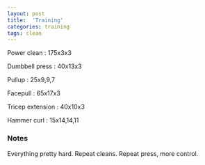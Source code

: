 ```yaml
---
layout: post
title:  'Training'
categories: training
tags: clean
---
```


Power clean  :  175x3x3

Dumbbell press  :  40x13x3

Pullup  :  25x9,9,7

Facepull  : 65x17x3

Tricep extension  :  40x10x3

Hammer curl  :  15x14,14,11

### Notes

Everything pretty hard. Repeat cleans. Repeat press, more control.
